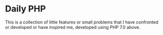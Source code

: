 # Daily PHP

This is a collection of little features or small problems that I have confronted or developed or have inspired me, developed using PHP 7.0 above.